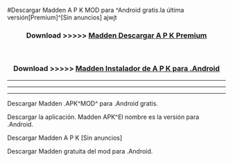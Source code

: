 #Descargar Madden  A P K MOD para ^Android gratis.la última versión[Premium]^[Sin anuncios] ajwjt



<div align="center">
<h3>Download >>>>> <a href="https://es-web.web.app/?es= Madden ">Madden  Descargar A P K Premium</a></h3><br>

<h3>Download >>>>> <a href="https://es-web.web.app/?es= Madden ">Madden  Instalador de A P K para .Android</a></h3>
</div>


----------------------------------------------------------

----------------------------------------------------------

----------------------------------------------------------

Descargar Madden  .APK^MOD^ para .Android gratis.

Descargar la aplicación. Madden  APK^El nombre es la versión para .Android.

Descargar Madden  A P K [Sin anuncios]

Descargar Madden  gratuita del mod para .Android.